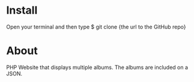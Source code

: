 # Install

Open your terminal and then type
$ git clone {the url to the GitHub repo}

# About

PHP Website that displays multiple albums. The albums are included on a JSON.
